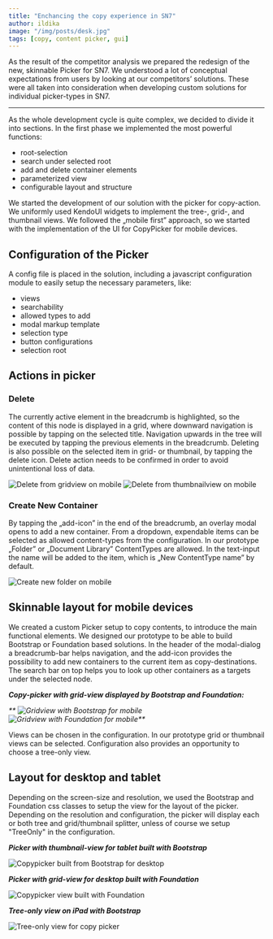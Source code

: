 ```yaml
---
title: "Enchancing the copy experience in SN7"
author: ildika
image: "/img/posts/desk.jpg"
tags: [copy, content picker, gui]
---
```


As the result of the competitor analysis we prepared the redesign of the new, skinnable Picker for SN7. We understood a lot of conceptual expectations from users by looking at our competitors’ solutions. These were all taken into consideration when developing custom solutions for individual picker-types in SN7.

---

As the whole development cycle is quite complex, we decided to divide it into sections. In the first phase we implemented the most powerful functions:

-   root-selection
-   search under selected root
-   add and delete container elements
-   parameterized view
-   configurable layout and structure

We started the development of our solution with the picker for copy-action. We uniformly used KendoUI widgets to implement the tree-, grid-, and thumbnail views. We followed the &bdquo;mobile first” approach, so we started with the implementation of the UI for CopyPicker for mobile devices.

## Configuration of the Picker

A config file is placed in the solution, including a javascript configuration module to easily setup the necessary parameters, like:

-   views
-   searchability
-   allowed types to add
-   modal markup template
-   selection type
-   button configurations
-   selection root

## Actions in picker

### Delete

The currently active element in the breadcrumb is highlighted, so the content of this node is displayed in a grid, where downward navigation is possible by tapping on the selected title. Navigation upwards in the tree will be executed by tapping the previous elements in the breadcrumb. Deleting is also possible on the selected item in grid- or thumbnail, by tapping the delete icon. Delete action needs to be confirmed in order to avoid unintentional loss of data.

![Delete from gridview on mobile](http://download.sensenet.com/BlogPostImages/SN7CopyPicker/mobilegriddelete.png "Delete from gridview on mobile")  ![Delete from thumbnailview on mobile](http://download.sensenet.com/BlogPostImages/SN7CopyPicker/mobilethumbdelete.png "Delete from thumbnailview on mobile")

### Create New Container

By tapping the &bdquo;add-icon” in the end of the breadcrumb, an overlay modal opens to add a new container. From a dropdown, expendable items can be selected as allowed content-types from the configuration. In our prototype &bdquo;Folder” or &bdquo;Document Library” ContentTypes are allowed. In the text-input the name will be added to the item, which is &bdquo;New ContentType name” by default.

![Create new folder on mobile](http://download.sensenet.com/BlogPostImages/SN7CopyPicker/mobilecreatenew.png "Create new folder on mobile")

## Skinnable layout for mobile devices

We created a custom Picker setup to copy contents, to introduce the main functional elements. We designed our prototype to be able to build Bootstrap or Foundation based solutions. 
In the header of the modal-dialog a breadcrumb-bar helps navigation, and the add-icon provides the possibility to add new containers to the current item as copy-destinations. The search bar on top helps you to look up other containers as a targets under the selected node.

_**Copy-picker with grid-view displayed by Bootstrap and Foundation:**_

_**  ![Gridview with Bootstrap for mobile](http://download.sensenet.com/BlogPostImages/SN7CopyPicker/mobilebootstrapgrid.png "Gridview with Bootstrap for mobile")  ![Gridview with Foundation for mobile](http://download.sensenet.com/BlogPostImages/SN7CopyPicker/mobilefoundationgrid.png "Gridview with Foundation for mobile")**_

Views can be chosen in the configuration. In our prototype grid or thumbnail views can be selected. Configuration also provides an opportunity to choose a tree-only view.

## Layout for desktop and tablet

Depending on the screen-size and resolution, we used the Bootstrap and Foundation css classes to setup the view for the layout of the picker. Depending on the resolution and configuration, the picker will display each or both tree and grid/thumbnail splitter, unless of course we setup "TreeOnly" in the configuration.

_**Picker with thumbnail-view for tablet built with Bootstrap**_

![Copypicker built from Bootstrap for desktop](http://download.sensenet.com/BlogPostImages/SN7CopyPicker/tabletbootstrapthumb.png "Copypicker built from Bootstrap for desktop")

_**Picker with grid-view for desktop built with Foundation**_

![Copypicker view built with Foundation](http://download.sensenet.com/BlogPostImages/SN7CopyPicker/tabletfoundationgrid.png "Copypicker view built with Foundation")

_**Tree-only view on iPad with Bootstrap**_

![Tree-only view for copy picker](http://download.sensenet.com/BlogPostImages/SN7CopyPicker/tabletbootstraptree.png "Tree-only view for copy picker")

